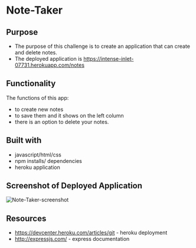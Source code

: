 # Note-Taker
## Purpose 
- The purpose of this challenge is to create an application that can create and delete notes. 
- The deployed application is https://intense-inlet-07731.herokuapp.com/notes 
## Functionality 
The functions of this app: 
- to create new notes 
- to save them and it shows on the left column 
- there is an option to delete your notes. 
## Built with 
- javascript/html/css 
- npm installs/ dependencies 
- heroku application
## Screenshot of Deployed Application 
![Note-Taker-screenshot](https://user-images.githubusercontent.com/78708872/117595501-03203400-b10f-11eb-95bd-23b3dae93576.PNG)
## Resources 
- https://devcenter.heroku.com/articles/git - heroku deployment 
- http://expressjs.com/ - express documentation 



